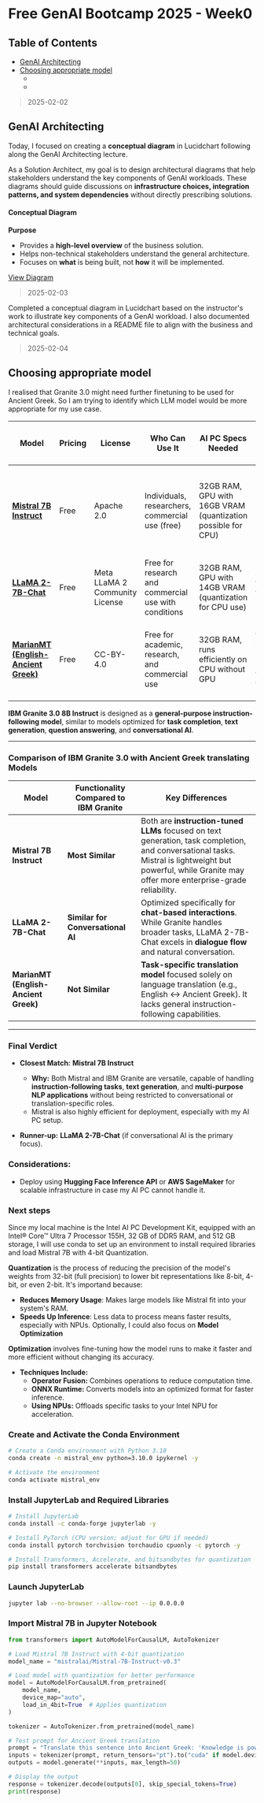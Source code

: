 # Free GenAI Bootcamp 2025 - Week0

## Table of Contents

- [GenAI Architecting](#genai-architecting)
- [Choosing appropriate model](#choosing-appropriate-model)
  - [](#)
  - [](#)

> 2025-02-02

## GenAI Architecting

Today, I focused on creating a **conceptual diagram** in Lucidchart following along the GenAI Architecting lecture.  

As a Solution Architect, my goal is to design architectural diagrams that help stakeholders understand the key components of GenAI workloads. 
These diagrams should guide discussions on **infrastructure choices, integration patterns, and system dependencies** without directly prescribing solutions.  

#### Conceptual Diagram  
**Purpose**  
- Provides a **high-level overview** of the business solution.  
- Helps non-technical stakeholders understand the general architecture.  
- Focuses on **what** is being built, not **how** it will be implemented.  

[View Diagram](https://lucid.app/lucidchart/86d79ef3-7e66-4ae4-aa6b-e58b7ef201c2/edit?viewport_loc=-77%2C175%2C2992%2C1391%2C0_0&invitationId=inv_86590b77-e099-4abc-bdb6-96519ed9ea43)


> 2025-02-03

Completed a conceptual diagram in Lucidchart based on the instructor's work to illustrate key components of a GenAI workload. I also documented architectural considerations in a README file to align with the business and technical goals.

> 2025-02-04

## Choosing appropriate model

I realised that Granite 3.0 might need further finetuning to be used for Ancient Greek. So I am trying to identify which LLM model would be more appropriate for my use case. 

| **Model**                 | **Pricing** | **License**                           | **Who Can Use It**                                              | **AI PC Specs Needed**                                         | **Use Case & Business Model Alignment**                                                                 |
|---------------------------|-------------|--------------------------------------|-----------------------------------------------------------------|----------------------------------------------------------------|---------------------------------------------------------------------------------------------------------|
| **[Mistral 7B Instruct](https://huggingface.co/mistralai/Mistral-7B-Instruct-v0.3)**  | Free        | Apache 2.0                           | Individuals, researchers, commercial use (free)                 | 32GB RAM, GPU with 16GB VRAM (quantization possible for CPU)    | Text generation, language learning activities, aligns well with interactive lessons                      |
| **[LLaMA 2-7B-Chat](https://huggingface.co/meta-llama/Llama-2-7b-chat-hf)**       | Free        | Meta LLaMA 2 Community License       | Free for research and commercial use with conditions            | 32GB RAM, GPU with 14GB VRAM (quantization for CPU use)         | Conversational AI, chatbot features, great for language practice scenarios                              |
| **[MarianMT (English-Ancient Greek)](https://huggingface.co/docs/transformers/en/model_doc/marian#marianmt)** | Free        | CC-BY-4.0                             | Free for academic, research, and commercial use                 | 32GB RAM, runs efficiently on CPU without GPU                   | Translation tasks, vocabulary exercises, aligns with translation-focused modules                        |


**IBM Granite 3.0 8B Instruct** is designed as a **general-purpose instruction-following model**, similar to models optimized for **task completion**, **text generation**, **question answering**, and **conversational AI**.

---

### Comparison of IBM Granite 3.0 with Ancient Greek translating Models

| **Model**                   | **Functionality Compared to IBM Granite** | **Key Differences** |
|-----------------------------|-------------------------------------------|---------------------|
| **Mistral 7B Instruct**     |  **Most Similar**                        | Both are **instruction-tuned LLMs** focused on text generation, task completion, and conversational tasks. Mistral is lightweight but powerful, while Granite may offer more enterprise-grade reliability. |
| **LLaMA 2-7B-Chat**         |  **Similar for Conversational AI**       | Optimized specifically for **chat-based interactions**. While Granite handles broader tasks, LLaMA 2-7B-Chat excels in **dialogue flow** and natural conversation. |
| **MarianMT (English-Ancient Greek)**|  **Not Similar**                        | **Task-specific translation model** focused solely on language translation (e.g., English ↔ Ancient Greek). It lacks general instruction-following capabilities. |

---

###  **Final Verdict**

-  **Closest Match:** **Mistral 7B Instruct**  
   - **Why:** Both Mistral and IBM Granite are versatile, capable of handling **instruction-following tasks**, **text generation**, and **multi-purpose NLP applications** without being restricted to conversational or translation-specific roles.  
   - Mistral is also highly efficient for deployment, especially with my AI PC setup.  

-  **Runner-up:** **LLaMA 2-7B-Chat** (if conversational AI is the primary focus).


### Considerations:
- Deploy using **Hugging Face Inference API** or **AWS SageMaker** for scalable infrastructure in case my AI PC cannot handle it.

### Next steps

Since my local machine is the Intel AI PC Development Kit, equipped with an Intel® Core™ Ultra 7 Processor 155H, 32 GB of DDR5 RAM, and 512 GB storage, 
I will use conda to set up an environment to install required libraries and load Mistral 7B with 4-bit Quantization.

**Quantization** is the process of reducing the precision of the model's weights from 32-bit (full precision) to lower bit representations like 8-bit, 4-bit, or even 2-bit.
It's importand because:
- **Reduces Memory Usage**: Makes large models like Mistral fit into your system's RAM.
- **Speeds Up Inference**: Less data to process means faster results, especially with NPUs.
Optionally, I could also focus on **Model Optimization**

**Optimization** involves fine-tuning how the model runs to make it faster and more efficient without changing its accuracy.

- **Techniques Include:**  
  - **Operator Fusion:** Combines operations to reduce computation time.  
  - **ONNX Runtime:** Converts models into an optimized format for faster inference.  
  - **Using NPUs:** Offloads specific tasks to your Intel NPU for acceleration.


### Create and Activate the Conda Environment

```bash
# Create a Conda environment with Python 3.10
conda create -n mistral_env python=3.10.0 ipykernel -y

# Activate the environment
conda activate mistral_env
```


### Install JupyterLab and Required Libraries

```bash
# Install JupyterLab
conda install -c conda-forge jupyterlab -y

# Install PyTorch (CPU version; adjust for GPU if needed)
conda install pytorch torchvision torchaudio cpuonly -c pytorch -y

# Install Transformers, Accelerate, and bitsandbytes for quantization
pip install transformers accelerate bitsandbytes
```


### Launch JupyterLab

```bash
jupyter lab --no-browser --allow-root --ip 0.0.0.0
```

### Import Mistral 7B in Jupyter Notebook


```python
from transformers import AutoModelForCausalLM, AutoTokenizer

# Load Mistral 7B Instruct with 4-bit quantization
model_name = "mistralai/Mistral-7B-Instruct-v0.3"

# Load model with quantization for better performance
model = AutoModelForCausalLM.from_pretrained(
    model_name,
    device_map="auto",
    load_in_4bit=True  # Applies quantization
)

tokenizer = AutoTokenizer.from_pretrained(model_name)

# Test prompt for Ancient Greek translation
prompt = "Translate this sentence into Ancient Greek: 'Knowledge is power.'"
inputs = tokenizer(prompt, return_tensors="pt").to("cuda" if model.device.type == "cuda" else "cpu")
outputs = model.generate(**inputs, max_length=50)

# Display the output
response = tokenizer.decode(outputs[0], skip_special_tokens=True)
print(response)
```
